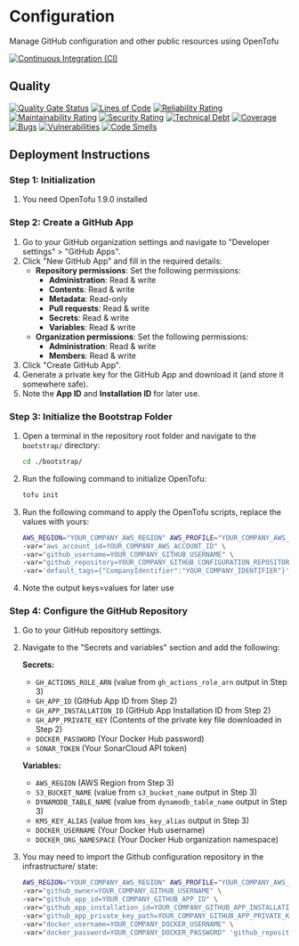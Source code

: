 # Configuration

Manage GitHub configuration and other public resources using OpenTofu

[![Continuous Integration (CI)](https://github.com/maze-technology/configuration/actions/workflows/opentofu.yaml/badge.svg?branch=main)](https://github.com/maze-technology/configuration/actions/workflows/opentofu.yaml)

## Quality

[![Quality Gate Status](https://sonarcloud.io/api/project_badges/measure?project=maze-technology_configuration&metric=alert_status)](https://sonarcloud.io/summary/new_code?id=maze-technology_configuration)
[![Lines of Code](https://sonarcloud.io/api/project_badges/measure?project=maze-technology_configuration&metric=ncloc)](https://sonarcloud.io/summary/new_code?id=maze-technology_configuration)
[![Reliability Rating](https://sonarcloud.io/api/project_badges/measure?project=maze-technology_configuration&metric=reliability_rating)](https://sonarcloud.io/summary/new_code?id=maze-technology_configuration)
[![Maintainability Rating](https://sonarcloud.io/api/project_badges/measure?project=maze-technology_configuration&metric=sqale_rating)](https://sonarcloud.io/summary/new_code?id=maze-technology_configuration)
[![Security Rating](https://sonarcloud.io/api/project_badges/measure?project=maze-technology_configuration&metric=security_rating)](https://sonarcloud.io/summary/new_code?id=maze-technology_configuration)
[![Technical Debt](https://sonarcloud.io/api/project_badges/measure?project=maze-technology_configuration&metric=sqale_index)](https://sonarcloud.io/summary/new_code?id=maze-technology_configuration)
[![Coverage](https://sonarcloud.io/api/project_badges/measure?project=maze-technology_configuration&metric=coverage)](https://sonarcloud.io/summary/new_code?id=maze-technology_configuration)
[![Bugs](https://sonarcloud.io/api/project_badges/measure?project=maze-technology_configuration&metric=bugs)](https://sonarcloud.io/summary/new_code?id=maze-technology_configuration)
[![Vulnerabilities](https://sonarcloud.io/api/project_badges/measure?project=maze-technology_configuration&metric=vulnerabilities)](https://sonarcloud.io/summary/new_code?id=maze-technology_configuration)
[![Code Smells](https://sonarcloud.io/api/project_badges/measure?project=maze-technology_configuration&metric=code_smells)](https://sonarcloud.io/summary/new_code?id=maze-technology_configuration)

## Deployment Instructions

### Step 1: Initialization

1. You need OpenTofu 1.9.0 installed

### Step 2: Create a GitHub App

1. Go to your GitHub organization settings and navigate to "Developer settings" > "GitHub Apps".
2. Click "New GitHub App" and fill in the required details:
   - **Repository permissions**: Set the following permissions:
     - **Administration**: Read & write
     - **Contents**: Read & write
     - **Metadata**: Read-only
     - **Pull requests**: Read & write
     - **Secrets**: Read & write
     - **Variables**: Read & write
   - **Organization permissions**: Set the following permissions:
     - **Administration**: Read & write
     - **Members**: Read & write
3. Click "Create GitHub App".
4. Generate a private key for the GitHub App and download it (and store it somewhere safe).
5. Note the **App ID** and **Installation ID** for later use.

### Step 3: Initialize the Bootstrap Folder

1. Open a terminal in the repository root folder and navigate to the `bootstrap/` directory:
   ```sh
   cd ./bootstrap/
   ```
2. Run the following command to initialize OpenTofu:
   ```sh
   tofu init
   ```
3. Run the following command to apply the OpenTofu scripts, replace the values with yours:
   ```sh
   AWS_REGION="YOUR_COMPANY_AWS_REGION" AWS_PROFILE="YOUR_COMPANY_AWS_PROFILE" tofu apply \
   -var="aws_account_id=YOUR_COMPANY_AWS_ACCOUNT_ID" \
   -var="github_username=YOUR_COMPANY_GITHUB_USERNAME" \
   -var="github_repository=YOUR_COMPANY_GITHUB_CONFIGURATION_REPOSITORY" \
   -var='default_tags={"CompanyIdentifier":"YOUR_COMPANY_IDENTIFIER"}'
   ```
4. Note the output keys=values for later use

### Step 4: Configure the GitHub Repository

1. Go to your GitHub repository settings.
2. Navigate to the "Secrets and variables" section and add the following:

   **Secrets:**

   - `GH_ACTIONS_ROLE_ARN` (value from `gh_actions_role_arn` output in Step 3)
   - `GH_APP_ID` (GitHub App ID from Step 2)
   - `GH_APP_INSTALLATION_ID` (GitHub App Installation ID from Step 2)
   - `GH_APP_PRIVATE_KEY` (Contents of the private key file downloaded in Step 2)
   - `DOCKER_PASSWORD` (Your Docker Hub password)
   - `SONAR_TOKEN` (Your SonarCloud API token)

   **Variables:**

   - `AWS_REGION` (AWS Region from Step 3)
   - `S3_BUCKET_NAME` (value from `s3_bucket_name` output in Step 3)
   - `DYNAMODB_TABLE_NAME` (value from `dynamodb_table_name` output in Step 3)
   - `KMS_KEY_ALIAS` (value from `kms_key_alias` output in Step 3)
   - `DOCKER_USERNAME` (Your Docker Hub username)
   - `DOCKER_ORG_NAMESPACE` (Your Docker Hub organization namespace)

3. You may need to import the Github configuration repository in the infrastructure/ state:
   ```sh
   AWS_REGION="YOUR_COMPANY_AWS_REGION" AWS_PROFILE="YOUR_COMPANY_AWS_PROFILE" tofu import \
   -var="github_owner=YOUR_COMPANY_GITHUB_USERNAME" \
   -var="github_app_id=YOUR_COMPANY_GITHUB_APP_ID" \
   -var="github_app_installation_id=YOUR_COMPANY_GITHUB_APP_INSTALLATION_ID" \
   -var="github_app_private_key_path=YOUR_COMPANY_GITHUB_APP_PRIVATE_KEY_PATH" \
   -var="docker_username=YOUR_COMPANY_DOCKER_USERNAME" \
   -var="docker_password=YOUR_COMPANY_DOCKER_PASSWORD" 'github_repository.repo["configuration"]' YOUR_COMPANY_GITHUB_CONFIGURATION_REPOSITORY
   ```
